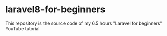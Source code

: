 # laravel8-for-beginners
This repository is the source code of my 6.5 hours "Laravel for beginners" YouTube tutorial
